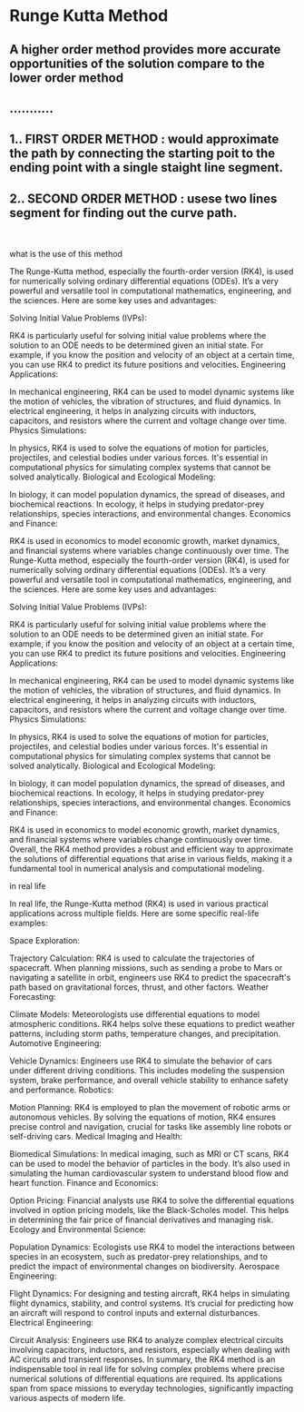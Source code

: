 <h1>Runge Kutta Method</h1>
<h2>A higher order method provides more accurate opportunities of the solution compare to the lower order method </h2>
<h2>...........</h2>
<h2>1.. FIRST ORDER METHOD : would approximate the path by connecting the starting poit to the ending point with a single staight line segment.</h2>
<h2>2.. SECOND ORDER METHOD : usese two lines segment for finding out the curve path.</h2>
  <br/>
  <br>
  what is the use of this method 

The Runge-Kutta method, especially the fourth-order version (RK4), is used for numerically solving ordinary differential equations (ODEs). It’s a very powerful and versatile tool in computational mathematics, engineering, and the sciences. Here are some key uses and advantages:

Solving Initial Value Problems (IVPs):

RK4 is particularly useful for solving initial value problems where the solution to an ODE needs to be determined given an initial state.
For example, if you know the position and velocity of an object at a certain time, you can use RK4 to predict its future positions and velocities.
Engineering Applications:

In mechanical engineering, RK4 can be used to model dynamic systems like the motion of vehicles, the vibration of structures, and fluid dynamics.
In electrical engineering, it helps in analyzing circuits with inductors, capacitors, and resistors where the current and voltage change over time.
Physics Simulations:

In physics, RK4 is used to solve the equations of motion for particles, projectiles, and celestial bodies under various forces.
It's essential in computational physics for simulating complex systems that cannot be solved analytically.
Biological and Ecological Modeling:

In biology, it can model population dynamics, the spread of diseases, and biochemical reactions.
In ecology, it helps in studying predator-prey relationships, species interactions, and environmental changes.
Economics and Finance:

RK4 is used in economics to model economic growth, market dynamics, and financial systems where variables change continuously over time.
The Runge-Kutta method, especially the fourth-order version (RK4), is used for numerically solving ordinary differential equations (ODEs). It’s a very powerful and versatile tool in computational mathematics, engineering, and the sciences. Here are some key uses and advantages:

Solving Initial Value Problems (IVPs):

RK4 is particularly useful for solving initial value problems where the solution to an ODE needs to be determined given an initial state.
For example, if you know the position and velocity of an object at a certain time, you can use RK4 to predict its future positions and velocities.
Engineering Applications:

In mechanical engineering, RK4 can be used to model dynamic systems like the motion of vehicles, the vibration of structures, and fluid dynamics.
In electrical engineering, it helps in analyzing circuits with inductors, capacitors, and resistors where the current and voltage change over time.
Physics Simulations:

In physics, RK4 is used to solve the equations of motion for particles, projectiles, and celestial bodies under various forces.
It's essential in computational physics for simulating complex systems that cannot be solved analytically.
Biological and Ecological Modeling:

In biology, it can model population dynamics, the spread of diseases, and biochemical reactions.
In ecology, it helps in studying predator-prey relationships, species interactions, and environmental changes.
Economics and Finance:

RK4 is used in economics to model economic growth, market dynamics, and financial systems where variables change continuously over time.
Overall, the RK4 method provides a robust and efficient way to approximate the solutions of differential equations that arise in various fields, making it a fundamental tool in numerical analysis and computational modeling.




in real life

In real life, the Runge-Kutta method (RK4) is used in various practical applications across multiple fields. Here are some specific real-life examples:

Space Exploration:

Trajectory Calculation: RK4 is used to calculate the trajectories of spacecraft. When planning missions, such as sending a probe to Mars or navigating a satellite in orbit, engineers use RK4 to predict the spacecraft's path based on gravitational forces, thrust, and other factors.
Weather Forecasting:

Climate Models: Meteorologists use differential equations to model atmospheric conditions. RK4 helps solve these equations to predict weather patterns, including storm paths, temperature changes, and precipitation.
Automotive Engineering:

Vehicle Dynamics: Engineers use RK4 to simulate the behavior of cars under different driving conditions. This includes modeling the suspension system, brake performance, and overall vehicle stability to enhance safety and performance.
Robotics:

Motion Planning: RK4 is employed to plan the movement of robotic arms or autonomous vehicles. By solving the equations of motion, RK4 ensures precise control and navigation, crucial for tasks like assembly line robots or self-driving cars.
Medical Imaging and Health:

Biomedical Simulations: In medical imaging, such as MRI or CT scans, RK4 can be used to model the behavior of particles in the body. It’s also used in simulating the human cardiovascular system to understand blood flow and heart function.
Finance and Economics:

Option Pricing: Financial analysts use RK4 to solve the differential equations involved in option pricing models, like the Black-Scholes model. This helps in determining the fair price of financial derivatives and managing risk.
Ecology and Environmental Science:

Population Dynamics: Ecologists use RK4 to model the interactions between species in an ecosystem, such as predator-prey relationships, and to predict the impact of environmental changes on biodiversity.
Aerospace Engineering:

Flight Dynamics: For designing and testing aircraft, RK4 helps in simulating flight dynamics, stability, and control systems. It’s crucial for predicting how an aircraft will respond to control inputs and external disturbances.
Electrical Engineering:

Circuit Analysis: Engineers use RK4 to analyze complex electrical circuits involving capacitors, inductors, and resistors, especially when dealing with AC circuits and transient responses.
In summary, the RK4 method is an indispensable tool in real life for solving complex problems where precise numerical solutions of differential equations are required. Its applications span from space missions to everyday technologies, significantly impacting various aspects of modern life.
